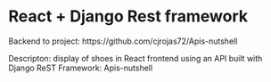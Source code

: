 <h1>React + Django Rest framework</h1>

<p>Backend to project: https://github.com/cjrojas72/Apis-nutshell </p>
<p>Descripton: display of shoes in React frontend using an API built with Django ReST Framework: Apis-nutshell</p>
